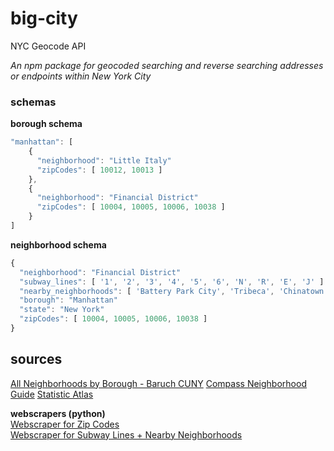 # big-city
NYC Geocode API

*An npm package for geocoded searching and reverse searching addresses or endpoints within New York City*

### schemas

**borough schema**
```javascript
"manhattan": [
    {
      "neighborhood": "Little Italy"
      "zipCodes": [ 10012, 10013 ]
    },
    {
      "neighborhood": "Financial District"
      "zipCodes": [ 10004, 10005, 10006, 10038 ]
    }
]

```

**neighborhood schema**
```javascript
{
  "neighborhood": "Financial District"
  "subway_lines": [ '1', '2', '3', '4', '5', '6', 'N', 'R', 'E', 'J' ]
  "nearby_neighborhoods": [ 'Battery Park City', 'Tribeca', 'Chinatown', 'Lower East Side' ]
  "borough": "Manhattan"
  "state": "New York"
  "zipCodes": [ 10004, 10005, 10006, 10038 ]
}

```

## sources
[All Neighborhoods by Borough - Baruch CUNY](https://www.baruch.cuny.edu/nycdata/population-geography/neighborhoods.htm)
[Compass Neighborhood Guide](https://www.compass.com/neighborhood-guides/nyc/)
[Statistic Atlas](https://statisticalatlas.com/United-States)

**webscrapers (python)** \
[Webscraper for Zip Codes](https://github.com/matildarehm/big-city/blob/main/web-scrapers/zip-code-scraper.py) \
[Webscraper for Subway Lines + Nearby Neighborhoods](https://github.com/matildarehm/big-city/blob/main/web-scrapers/nearby-scraper.py)
